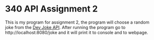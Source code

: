 # 340 API Assignment 2
This is my program for assignment 2, the program will choose a random joke from the [Dev Joke API](https://documenter.getpostman.com/view/16443297/TzkyLee7). After running the program go to http://localhost:8080/joke and it will print it to console and to webpage. 
